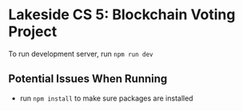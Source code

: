 # Lakeside CS 5: Blockchain Voting Project


To run development server, run `npm run dev`

## Potential Issues When Running

- run `npm install` to make sure packages are installed